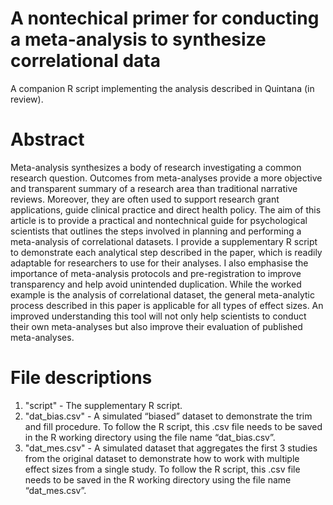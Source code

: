 # A nontechical primer for conducting a meta-analysis to synthesize correlational data

A companion R script implementing the analysis described in Quintana (in review). 

# Abstract

Meta-analysis synthesizes a body of research investigating a common research question. Outcomes from meta-analyses provide a more objective and transparent summary of a research area than traditional narrative reviews. Moreover, they are often used to support research grant applications, guide clinical practice and direct health policy. The aim of this article is to provide a practical and nontechnical guide for psychological scientists that outlines the steps involved in planning and performing a meta-analysis of correlational datasets. I provide a supplementary R script to demonstrate each analytical step described in the paper, which is readily adaptable for researchers to use for their analyses. I also emphasise the importance of meta-analysis protocols and pre-registration to improve transparency and help avoid unintended duplication. While the worked example is the analysis of correlational dataset, the general meta-analytic process described in this paper is applicable for all types of effect sizes. An improved understanding this tool will not only help scientists to conduct their own meta-analyses but also improve their evaluation of published meta-analyses.

# File descriptions

1. "script" - The supplementary R script. 
2. "dat_bias.csv" - A simulated “biased” dataset to demonstrate the trim and fill procedure. To follow the R script, this .csv file needs to be saved in the R working directory using the file name “dat_bias.csv”.
3. "dat_mes.csv" - A simulated dataset that aggregates the first 3 studies from the original dataset to demonstrate how to work with multiple effect sizes from a single study. To follow the R script, this .csv file needs to be saved in the R working directory using the file name “dat_mes.csv”.
